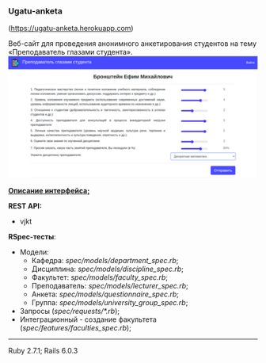 ### Ugatu-anketa

(https://ugatu-anketa.herokuapp.com)  

Веб-сайт для проведения анонимного анкетирования студентов на тему «Преподаватель глазами студента».
![Статистика 1](.readme-images/3.png)

**[Описание интерфейса;](interface.md)**

**REST API:**
  - vjkt
  
**RSpec-тесты**:
- Модели:
  -  Кафедра: *spec/models/department_spec.rb*;
  -  Дисциплина: *spec/models/discipline_spec.rb*;
  -  Факультет: *spec/models/faculty_spec.rb*;
  -  Преподаватель: *spec/models/lecturer_spec.rb*;
  -  Анкета: *spec/models/questionnaire_spec.rb*;
  -  Группа: *spec/models/university_group_spec.rb*;
- Запросы (*spec/requests/\*.rb*);
- Интеграционный - создание факультета (*spec/features/faculties_spec.rb*);   
       


_ _ _
Ruby 2.7.1; Rails 6.0.3